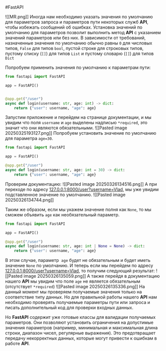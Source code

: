 #FastAPI

![[MR.png]]
Иногда нам необходимо указать значения по умолчанию для параметров запроса и параметров пути некоторых служб **API**, чтобы избежать сообщений об ошибках. Установка значений по умолчанию для параметров позволит выполнить метод **API** с указанием значений параметров или без них. В зависимости от требований, назначенные значения по умолчанию обычно равны `0` для числовых типов, `False` для типов `bool`, пустой строке для строковых типов, пустому списку (`[]`) для типов `List` и пустому словарю (`[]`) для типов `Dict`

Попробуем применить значения по умолчанию к параметрам пути:
```python
from fastapi import FastAPI

app = FastAPI()


@app.get("/user")
async def login(username: str, age: int) -> dict:
    return {"user": username, "age": age}
```
Запустим приложение и перейдем на странице документации, и мы увидим что поля `username` и `age` выделены надписью `*required`, это значит что они являются обязательными.
![[Pasted image 20250325193127.png]]
Попробуем установить значение по умолчанию для параметра `age=30`.
```python
from fastapi import FastAPI

app = FastAPI()

@app.get("/user")
async def login(username: str, age: int = 30) -> dict:
    return {"user": username, "age": age}
```
Проверим документацию:
![[Pasted image 20250326134516.png]]
А при переходе по адресу [127.0.0.1:8000/user?username=Vlad](http://127.0.0.1:8000/user?username=Vlad), мы уже увидим подставленное значение по умолчанию.
![[Pasted image 20250326134744.png]]

Таким же образом, если мы укажем значение полня как `None`, то мы сможем объявить `age` как необязательный параметр. 
```python
from fastapi import FastAPI

app = FastAPI()

@app.get("/user")
async def login(username: str, age: int | None = None) -> dict:
    return {"user": username, "age": age}
```
В этом случае, параметр  `age` будет не обязательным и будет иметь значение `None` по умолчанию. И теперь если мы перейдем по адресу [127.0.0.1:8000/user?username=Vlad](http://127.0.0.1:8000/user?username=Vlad), то получим следующий результат:
![[Pasted image 20250326135059.png]]
А также перейдя в документацию нашего **API** мы увидим что поле `age` не является обязательным (отсутствует `*required`)
![[Pasted image 20250326135336.png]]
На данный момент мы проверяем получаемые значения только на соответствие типу данных. Но для правильной работы нашего **API** нам необходимо проверять получаемые параметры пути или запроса и писать дополнительный код для проверки входных данных.

Но **FastAPI** содержит уже готовые классы для валидации получаемых параметров. Они позволяют установить ограничения на допустимые значения параметров (например, минимальная и максимальная длина строки, диапазон чисел, регулярные выражения). Это предотвращает передачу некорректных данных, которые могут привести к ошибкам в работе **API**. 